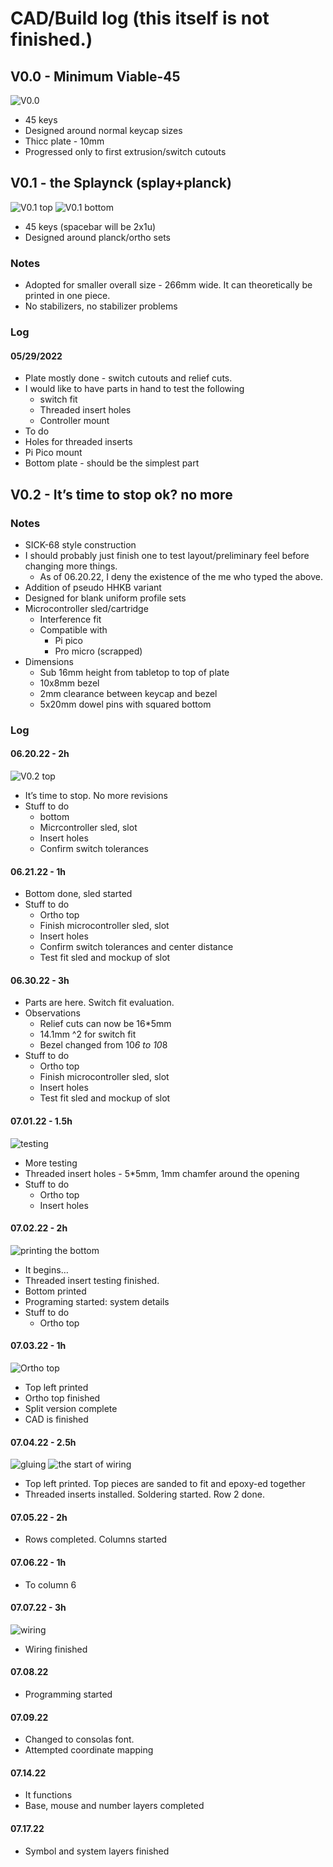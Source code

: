 # CAD/Build log (this itself is not finished.)
## V0.0 - Minimum Viable-45
![V0.0](/images/plate_v0.0_final_state.PNG)
- 45 keys
- Designed around normal keycap sizes
- Thicc plate - 10mm
- Progressed only to first extrusion/switch cutouts
## V0.1 - the Splaynck (splay+planck)
![V0.1 top](/images/plate_v0.1_top.PNG)
![V0.1 bottom](/images/plate_v0.1_bottom.PNG)
- 45 keys (spacebar will be 2x1u)
- Designed around planck/ortho sets
### Notes
- Adopted for smaller overall size - 266mm wide. It can theoretically be printed in one piece.
- No stabilizers, no stabilizer problems
### Log
#### 05/29/2022 
- Plate mostly done - switch cutouts and relief cuts.
- I would like to have parts in hand to test the following
    - switch fit
    - Threaded insert holes
    - Controller mount
- To do 
- Holes for threaded inserts
- Pi Pico mount
- Bottom plate - should be the simplest part
## V0.2 - It’s time to stop ok? no more
### Notes
- SICK-68 style construction
- I should probably just finish one to test layout/preliminary feel before changing more things.
    - As of 06.20.22, I deny the existence of the me who typed the above.
- Addition of pseudo HHKB variant
- Designed for blank uniform profile sets
- Microcontroller sled/cartridge
    - Interference fit
    - Compatible with 
        - Pi pico
        - Pro micro (scrapped)
- Dimensions
    - Sub 16mm height from tabletop to top of plate
    - 10x8mm bezel
    - 2mm clearance between keycap and bezel
    - 5x20mm dowel pins with squared bottom
### Log
#### 06.20.22 - 2h
![V0.2 top](/images/top_v0.2_finished.png)
- It’s time to stop. No more revisions
- Stuff to do 
    - bottom
    - Micrcontroller sled, slot
    - Insert holes
    - Confirm switch tolerances
#### 06.21.22 - 1h
- Bottom done, sled started
- Stuff to do 
    - Ortho top
    - Finish microcontroller sled, slot
    - Insert holes
    - Confirm switch tolerances and center distance
    - Test fit sled and mockup of slot
#### 06.30.22 - 3h
- Parts are here. Switch fit evaluation. 
- Observations
    - Relief cuts can now be 16*5mm
    - 14.1mm ^2 for switch fit
    - Bezel changed from 10*6 to 10*8
- Stuff to do
    - Ortho top
    - Finish microcontroller sled, slot
    - Insert holes
    - Test fit sled and mockup of slot
#### 07.01.22 - 1.5h
![testing](/images/testing_for_fit.jpg)
- More testing
- Threaded insert holes - 5*5mm, 1mm chamfer around the opening
- Stuff to do
    - Ortho top
    - Insert holes
#### 07.02.22 - 2h
![printing the bottom](/images/printing_the_bottom.jpg)
 - It begins…
 - Threaded insert testing finished.
 - Bottom printed
 - Programing started: system details
 - Stuff to do
    - Ortho top
#### 07.03.22 - 1h
![Ortho top](/images/ortho_top_v0.2_finished.png)
- Top left printed
- Ortho top finished
- Split version complete
- CAD is finished
#### 07.04.22 - 2.5h
![gluing](/images/IMG-5250.jpg)
![the start of wiring](/images/IMG-5256.jpg)
- Top left printed. Top pieces are sanded to fit and epoxy-ed together
- Threaded inserts installed. Soldering started. Row 2 done.
#### 07.05.22 - 2h
- Rows completed. Columns started
#### 07.06.22 - 1h
- To column 6
#### 07.07.22 - 3h
![wiring](/images/all_wired.jpg)
- Wiring finished
#### 07.08.22
- Programming started
#### 07.09.22
- Changed to consolas font. 
- Attempted coordinate mapping
#### 07.14.22
- It functions
- Base, mouse and number layers completed
#### 07.17.22
- Symbol and system layers finished

